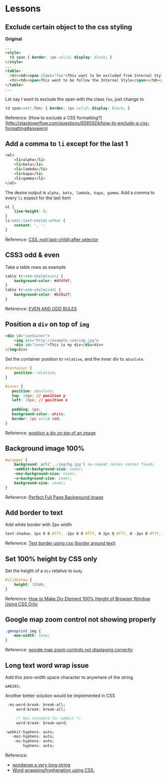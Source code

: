 # Lessons

## Exclude certain object to the css styling
**Original**
```html
...
<style>
  td span { border: 1px solid; display: block; }
</style>
...
<table>
  <tr><td><span class="foo">This want to be excluded from Internal Style</span></td></tr>
  <tr><td><span>This want to be follow the Internal Style</span></td></tr>
</table>
...
```
Let say I want to exclude the span with the class `foo`, just change to
```css
td span:not(.foo) { border: 1px solid; display: block; }
```

Reference: [How to exclude a CSS formatting?] (http://stackoverflow.com/questions/6585924/how-to-exclude-a-css-formatting#answers)

## Add a comma to `li` except for the last 1
```html
<ul>
    <li>alpha</li>
    <li>beta</li>
    <li>lambda</li>
    <li>kapa</li>
    <li>gamma</li>
</ul>
```
The desire output is `alpha, beta, lambda, kapa, gamma`. Add a comma to every `li` expect for the last item

```css
ul {
    line-height: 0;
}
li:not(:last-child):after {
    content: ', ';
}
```

Reference: [CSS :not(:last-child):after selector](http://stackoverflow.com/questions/5449872/css-notlast-childafter-selector)

## CSS3 odd & even
Take a table rows as example
```css
table tr:nth-child(even) {
    background-color: #dfdfdf;
}
table tr:nth-child(odd) {
    background-color: #b38a2f;
}
```

Reference: [EVEN AND ODD RULES](http://www.w3.org/Style/Examples/007/evenodd.en.html)

## Position a `div` on top of `img`

```html
<div id="container">
    <img src="http://example.com/img.jpg">
    <div id="inner">This is my div</div>div>
</img>div>
```

Set the container position to `relative`, and the inner div to `absolute`.
```css
#container {
    position: relative;    
}

#inner {
   position: absolute;
   top: 10px; // position y
   left: 10px; // position x
    
   padding: 5px;
   background-color: white;
   border: 2px solid red;
}
```

Reference: [position a div on top of an image](http://stackoverflow.com/questions/4218204/position-a-div-on-top-of-an-image/4218306#4218306)

## Background image 100%
```css
#wrapper {
    background: url('../img/bg.jpg') no-repeat center center fixed; 
    -webkit-background-size: cover;
    -moz-background-size: cover;
    -o-background-size: cover;
    background-size: cover;
}
```

Reference: [Perfect Full Page Background Image](http://css-tricks.com/perfect-full-page-background-image/)

## Add border to text
Add white border with 2px width
```css
text-shadow: 2px 0 0 #fff, -2px 0 0 #fff, 0 2px 0 #fff, 0 -2px 0 #fff, 1px 1px #fff, -1px -1px 0 #fff, 1px -1px 0 #fff, -1px 1px 0 #fff;
```

Reference: [Text border using css (border around text)](http://stackoverflow.com/questions/13426875/text-border-using-css-border-around-text/13427256#13427256)

## Set 100% height by CSS only

Set the height of a `div` relative to `body`

```css
#slideshow {
    height: 100vh;
}
```

Reference: [How to Make Div Element 100% Height of Browser Window Using CSS Only](http://stanislav.it/how-to-make-div-element-100-height-of-browser-window-using-css-only/)

## Google map zoom control not showing properly
```css
.gmnoprint img {
    max-width: none; 
}
```

Reference: [google map zoom controls not displaying correctly](https://stackoverflow.com/questions/9904379/google-map-zoom-controls-not-displaying-correctly/18723355#18723355)

## Long text word wrap issue

Add this zero-width space character to anywhere of the string

```
&#8203;
```

Another better solution would be implemented in CSS
```css
 -ms-word-break: break-all;
     word-break: break-all;

     /* Non standard for webkit */
     word-break: break-word;

-webkit-hyphens: auto;
   -moz-hyphens: auto;
    -ms-hyphens: auto;
        hyphens: auto;
```

Reference: 

- [wordwrap a very long string](http://stackoverflow.com/questions/856307/wordwrap-a-very-long-string/856322#856322)
- [Word wrapping/hyphenation using CSS.](http://kenneth.io/blog/2012/03/04/word-wrapping-hypernation-using-css/)
